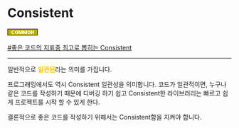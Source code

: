 # Consistent

![Common](../../2TAT1C/Label_Common.png)

<a href="https://medium.com/@jgefroh/why-consistency-is-one-of-the-top-indicators-of-good-code-352ba5d62020">#좋은 코드의 지표중 최고로 뽑히는 Consistent</a>

---

일반적으로 <span style="color:#FFBF00; font-weight:bold;">일관된</span>라는 의미를 가집니다.

프로그래밍에서도 역시 Consistent 일관성을 의미합니다. 코드가 일관적이면, 누구나 같은 코드를 작성하기 때문에 디버깅 하기 쉽고 Consistent한 라이브러리는 빠르고 쉽게 프로젝트를 시작 할 수 있게 한다.

결론적으로 좋은 코드를 작성하기 위해서는 Consistent함을 지켜야 합니다.
